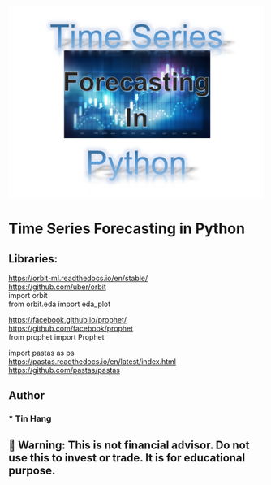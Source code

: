 <img src="Time_Series.PNG">

# Time Series Forecasting in Python

## Libraries:
https://orbit-ml.readthedocs.io/en/stable/  
https://github.com/uber/orbit  
import orbit  
from orbit.eda import eda_plot    

https://facebook.github.io/prophet/  
https://github.com/facebook/prophet  
from prophet import Prophet  

import pastas as ps  
https://pastas.readthedocs.io/en/latest/index.html  
https://github.com/pastas/pastas  


## Author  
### * Tin Hang  

## 🔴 Warning: This is not financial advisor.  Do not use this to invest or trade. It is for educational purpose.  
